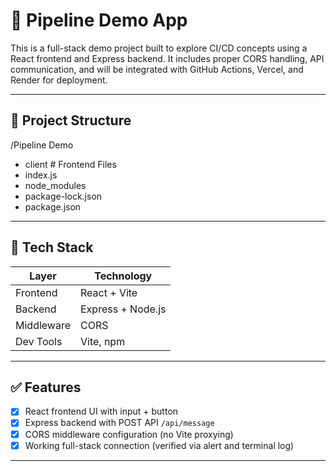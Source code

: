 # 🚀 Pipeline Demo App

This is a full-stack demo project built to explore CI/CD concepts using a React frontend and Express backend. It includes proper CORS handling, API communication, and will be integrated with GitHub Actions, Vercel, and Render for deployment.

---

## 📁 Project Structure

/Pipeline Demo
- client # Frontend Files
- index.js
- node_modules
- package-lock.json
- package.json

---

## 🔧 Tech Stack

| Layer       | Technology        |
|-------------|-------------------|
| Frontend    | React + Vite      |
| Backend     | Express + Node.js |
| Middleware  | CORS              |
| Dev Tools   | Vite, npm         |

---

## ✅ Features 

- [x] React frontend UI with input + button
- [x] Express backend with POST API `/api/message`
- [x] CORS middleware configuration (no Vite proxying)
- [x] Working full-stack connection (verified via alert and terminal log)

---
